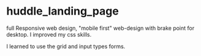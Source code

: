 # huddle_landing_page

full Responsive web design, "mobile first" web-design with brake point for desktop. I improved my css skills.

I learned to use the grid and input types forms. 
